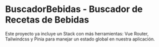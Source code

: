 # BuscadorBebidas - Buscador de Recetas de Bebidas

Este proyecto ya incluye un Stack con más herramientas: Vue Router, Tailwindcss y Pinia para manejar un estado global en nuestra aplicación.
